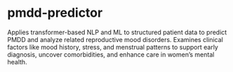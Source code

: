 # pmdd-predictor
Applies transformer-based NLP and ML to structured patient data to predict PMDD and analyze related reproductive mood disorders. Examines clinical factors like mood history, stress, and menstrual patterns to support early diagnosis, uncover comorbidities, and enhance care in women’s mental health.
